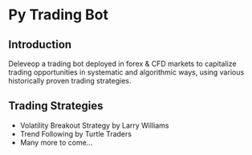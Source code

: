 # Py Trading Bot

## Introduction

Deleveop a trading bot deployed in forex & CFD markets to capitalize trading opportunities in systematic and algorithmic ways, using various historically proven trading strategies.

## Trading Strategies

- Volatility Breakout Strategy by Larry Williams
- Trend Following by Turtle Traders
- Many more to come...


